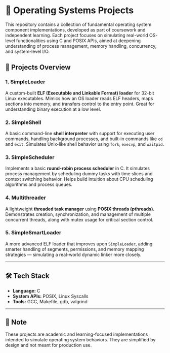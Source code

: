 # 🧠 Operating Systems Projects

This repository contains a collection of fundamental operating system component implementations, developed as part of coursework and independent learning. Each project focuses on simulating real-world OS-level functionalities using C and POSIX APIs, aimed at deepening understanding of process management, memory handling, concurrency, and system-level I/O.

## 📂 Projects Overview

### 1. SimpleLoader
A custom-built **ELF (Executable and Linkable Format) loader** for 32-bit Linux executables. Mimics how an OS loader reads ELF headers, maps sections into memory, and transfers control to the entry point. Great for understanding binary execution at a low level.

### 2. SimpleShell
A basic command-line **shell interpreter** with support for executing user commands, handling background processes, and built-in commands like `cd` and `exit`. Simulates Unix-like shell behavior using `fork`, `execvp`, and `waitpid`.

### 3. SimpleScheduler
Implements a basic **round-robin process scheduler** in C. It simulates process management by scheduling dummy tasks with time slices and context switching behavior. Helps build intuition about CPU scheduling algorithms and process queues.

### 4. Multithreader
A lightweight **threaded task manager** using **POSIX threads (pthreads)**. Demonstrates creation, synchronization, and management of multiple concurrent threads, along with mutex usage for critical section control.

### 5. SimpleSmartLoader
A more advanced ELF loader that improves upon `SimpleLoader`, adding smarter handling of segments, permissions, and memory mapping strategies — simulating a real-world dynamic linker more closely.

---

## 🛠️ Tech Stack

- **Language:** C
- **System APIs:** POSIX, Linux Syscalls
- **Tools:** GCC, Makefile, gdb, valgrind

---

## 📌 Note

These projects are academic and learning-focused implementations intended to simulate operating system behaviors. They are simplified by design and not meant for production use.
